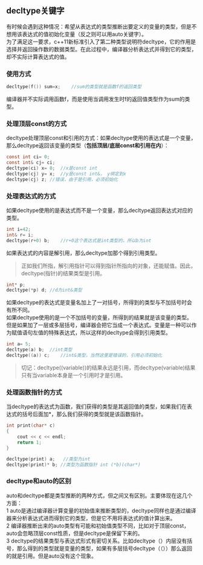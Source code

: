 ## decltype关键字
有时候会遇到这种情况：希望从表达式的类型推断出要定义的变量的类型，但是不想用该表达式的值初始化变量（反之则可以用auto关键字）。   
为了满足这一要求，c++11新标准引入了第二种类型说明符decltype，它的作用是选择并返回操作数的数据类型。在此过程中，编译器分析表达式并得到它的类型，却不实际计算表达式的值。   
### 使用方式
```c
decltype(f()) sum=x;	//sum的类型就是函数f的返回类型  
```  
编译器并不实际调用函数f，而是使用当调用发生时f的返回值类型作为sum的类型。   
### 处理顶层const的方式
decltype处理顶层const和引用的方式：如果decltype使用的表达式是一个变量，那么decltype返回该变量的类型（**包括顶层/底层const和引用在内**）：  
```c
const int ci= 0;   
const int& cj= ci;  
decltype(ci) x= 0;	//x是const int      
decltype(cj) y= x;	//y是const int&， y绑定到x     
decltype(cj) z;	//错误，由于是引用，必须初始化      
```    
### 处理表达式的方式
如果decltype使用的是表达式而不是一个变量，那么decltype返回表达式对应的类型。   
```c
int i=42;
int& r= i;
decltype(r+0) b;	//r+0这个表达式是int类型的，所以b为int   
```   
如果表达式的内容是解引用，那么decltype加那个得到引用类型。  
> 正如我们所指，解引用指针可以得到指针所指向的对象，还能赋值。因此，decltype(指针)的结果类型是引用。   
   
```c
int* p;   
decltype(*p) d;	//d为int&类型  
```   
如果decltype的表达式是变量名加上了一对括号，所得到的类型与不加括号时会有所不同。  
如果decltype使用的是一个不加括号的变量，所得到的结果就是该变量的类型。但是如果加了一层或多层括号，编译器会把它当成一个表达式。变量是一种可以作为赋值语句左值的特殊表达式，所以这样的decltype会得到引用类型。   
```c
int a= 5;    
decltype(a) b;	//int类型   
decltype((a)) c;	//int&类型，当然这里是错误的，引用必须初始化    
```   
> 切记：decltype((variable))的结果永远是引用，而decltype(variable)结果只有当variable本身是一个引用时才是引用。   
### 处理函数指针的方式  
当decltype的表达式为函数，我们获得的类型是其返回值的类型，如果我们在表达式的括号后面加*，那么我们获得的类型就是该函数指针。   
```c
int print(char* c)  
{   
	cout << c << endl;   
	return 1;  
}   

decltype(print) a;   //类型为int   
decltype(print)* b;	//类型为函数指针 int (*b)(char*)   
```   
### decltype和auto的区别
auto和decltype都是类型推断的两种方式，但之间又有区别。主要体现在这几个方面：    
1 auto是通过编译器计算变量的初始值来推断类型的，decltype同样也是通过编译器来分析表达式进而得到它的类型，但是它不用将表达式的值计算出来。    
2 编译器推断出来的auto类型有可能和初始值类型不同，比如对于顶层const，auto会忽略顶层const性质，但是decltype是保留下来的。     
3 decltype的结果类型与表达式形式有密切关系。比如decltype（）内层没有括号，那么得到的类型就是变量的类型，如果有多层括号decltype（（））那么返回的就是引用。但是auto没有这个现象。        